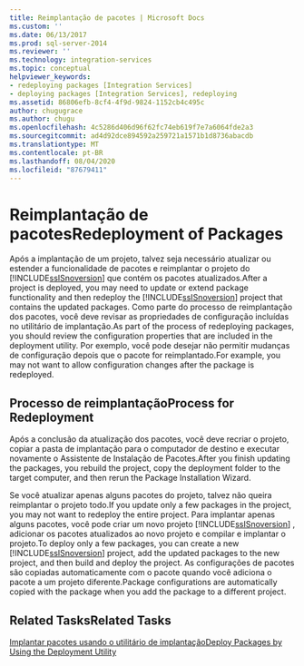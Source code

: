 ```yaml
---
title: Reimplantação de pacotes | Microsoft Docs
ms.custom: ''
ms.date: 06/13/2017
ms.prod: sql-server-2014
ms.reviewer: ''
ms.technology: integration-services
ms.topic: conceptual
helpviewer_keywords:
- redeploying packages [Integration Services]
- deploying packages [Integration Services], redeploying
ms.assetid: 86806efb-8cf4-4f9d-9824-1152cb4c495c
author: chugugrace
ms.author: chugu
ms.openlocfilehash: 4c5286d406d96f62fc74eb619f7e7a6064fde2a3
ms.sourcegitcommit: ad4d92dce894592a259721a1571b1d8736abacdb
ms.translationtype: MT
ms.contentlocale: pt-BR
ms.lasthandoff: 08/04/2020
ms.locfileid: "87679411"
---
```

# <a name="redeployment-of-packages"></a><span data-ttu-id="67957-102">Reimplantação de pacotes</span><span class="sxs-lookup"><span data-stu-id="67957-102">Redeployment of Packages</span></span>
  <span data-ttu-id="67957-103">Após a implantação de um projeto, talvez seja necessário atualizar ou estender a funcionalidade de pacotes e reimplantar o projeto do [!INCLUDE[ssISnoversion](../includes/ssisnoversion-md.md)] que contém os pacotes atualizados.</span><span class="sxs-lookup"><span data-stu-id="67957-103">After a project is deployed, you may need to update or extend package functionality and then redeploy the [!INCLUDE[ssISnoversion](../includes/ssisnoversion-md.md)] project that contains the updated packages.</span></span> <span data-ttu-id="67957-104">Como parte do processo de reimplantação dos pacotes, você deve revisar as propriedades de configuração incluídas no utilitário de implantação.</span><span class="sxs-lookup"><span data-stu-id="67957-104">As part of the process of redeploying packages, you should review the configuration properties that are included in the deployment utility.</span></span> <span data-ttu-id="67957-105">Por exemplo, você pode desejar não permitir mudanças de configuração depois que o pacote for reimplantado.</span><span class="sxs-lookup"><span data-stu-id="67957-105">For example, you may not want to allow configuration changes after the package is redeployed.</span></span>  
  
## <a name="process-for-redeployment"></a><span data-ttu-id="67957-106">Processo de reimplantação</span><span class="sxs-lookup"><span data-stu-id="67957-106">Process for Redeployment</span></span>  
 <span data-ttu-id="67957-107">Após a conclusão da atualização dos pacotes, você deve recriar o projeto, copiar a pasta de implantação para o computador de destino e executar novamente o Assistente de Instalação de Pacotes.</span><span class="sxs-lookup"><span data-stu-id="67957-107">After you finish updating the packages, you rebuild the project, copy the deployment folder to the target computer, and then rerun the Package Installation Wizard.</span></span>  
  
 <span data-ttu-id="67957-108">Se você atualizar apenas alguns pacotes do projeto, talvez não queira reimplantar o projeto todo.</span><span class="sxs-lookup"><span data-stu-id="67957-108">If you update only a few packages in the project, you may not want to redeploy the entire project.</span></span> <span data-ttu-id="67957-109">Para implantar apenas alguns pacotes, você pode criar um novo projeto [!INCLUDE[ssISnoversion](../includes/ssisnoversion-md.md)] , adicionar os pacotes atualizados ao novo projeto e compilar e implantar o projeto.</span><span class="sxs-lookup"><span data-stu-id="67957-109">To deploy only a few packages, you can create a new [!INCLUDE[ssISnoversion](../includes/ssisnoversion-md.md)] project, add the updated packages to the new project, and then build and deploy the project.</span></span> <span data-ttu-id="67957-110">As configurações de pacotes são copiadas automaticamente com o pacote quando você adiciona o pacote a um projeto diferente.</span><span class="sxs-lookup"><span data-stu-id="67957-110">Package configurations are automatically copied with the package when you add the package to a different project.</span></span>  
  
## <a name="related-tasks"></a><span data-ttu-id="67957-111">Related Tasks</span><span class="sxs-lookup"><span data-stu-id="67957-111">Related Tasks</span></span>  
 [<span data-ttu-id="67957-112">Implantar pacotes usando o utilitário de implantação</span><span class="sxs-lookup"><span data-stu-id="67957-112">Deploy Packages by Using the Deployment Utility</span></span>](../../2014/integration-services/deploy-packages-by-using-the-deployment-utility.md)  
  
  
